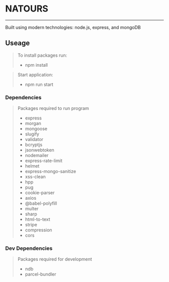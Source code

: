 # NATOURS
---
Built using modern technologies: node.js, express, and mongoDB

## Useage
> To install packages run:
> - npm install

> Start application:
> - npm run start

### Dependencies

>Packages required to run program
> - express
> - morgan
> - mongoose
> - slugify
> - validator
> - bcryptjs
> - jsonwebtoken
> - nodemailer
> - express-rate-limit
> - helmet
> - express-mongo-sanitize
> - xss-clean
> - hpp
> - pug
> - cookie-parser
> - axios
> - @babel-polyfill
> - multer
> - sharp
> - html-to-text
> - stripe
> - compression
> - cors


### Dev Dependencies
>Packages required for development 
> - ndb
> - parcel-bundler